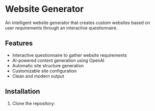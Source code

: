 # Website Generator

An intelligent website generator that creates custom websites based on user requirements through an interactive questionnaire.

## Features

- Interactive questionnaire to gather website requirements
- AI-powered content generation using OpenAI
- Automatic site structure generation
- Customizable site configuration
- Clean and modern output

## Installation

1. Clone the repository: 